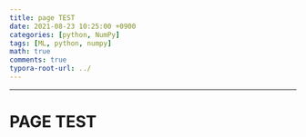 ```yaml
---
title: page TEST
date: 2021-08-23 10:25:00 +0900
categories: [python, NumPy]
tags: [ML, python, numpy] 
math: true
comments: true
typora-root-url: ../
---
```


---

# PAGE TEST

